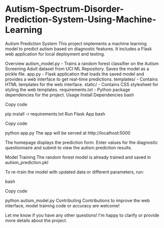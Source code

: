 # Autism-Spectrum-Disorder-Prediction-System-Using-Machine-Learning
Autism Prediction System
This project implements a machine learning model to predict autism based on diagnostic features. It includes a Flask web application for local deployment and testing.

Overview
autism_model.py - Trains a random forest classifier on the Autism Screening Adult dataset from UCI ML Repository. Saves the model as a pickle file.
app.py - Flask application that loads the saved model and provides a web interface to get real-time predictions.
templates/ - Contains HTML templates for the web interface.
static/ - Contains CSS stylesheet for styling the web templates.
requirements.txt - Python package dependencies for the project.
Usage
Install Dependencies
bash

Copy code

pip install -r requirements.txt
Run Flask App
bash

Copy code

python app.py
The app will be served at http://localhost:5000

The homepage displays the prediction form. Enter values for the diagnostic questionnaire and submit to view the autism prediction results.

Model Training
The random forest model is already trained and saved in autism_prediction.pkl

To re-train the model with updated data or different parameters, run:

bash

Copy code

python autism_model.py
Contributing
Contributions to improve the web interface, model training code or accuracy are welcome!

Let me know if you have any other questions! I'm happy to clarify or provide more details about the project.